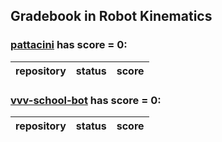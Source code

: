 ## Gradebook in Robot Kinematics
### [**pattacini**](https://github.com/pattacini) has score = **0**:

| repository | status | score |
|    :--:    |  :--:  | :--:  |

### [**vvv-school-bot**](https://github.com/vvv-school-bot) has score = **0**:

| repository | status | score |
|    :--:    |  :--:  | :--:  |

